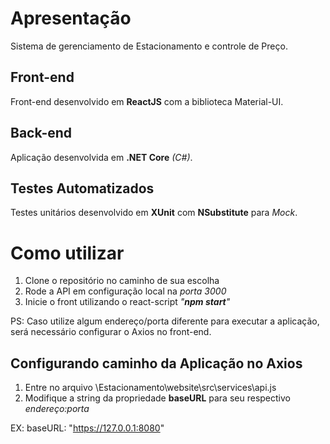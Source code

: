 # Apresentação
Sistema de gerenciamento de Estacionamento e controle de Preço.

## Front-end
Front-end desenvolvido em **ReactJS** com a biblioteca Material-UI.
## Back-end
Aplicação desenvolvida em **.NET Core** *(C#)*.
## Testes Automatizados
Testes unitários desenvolvido em **XUnit** com **NSubstitute** para *Mock*.

# Como utilizar
1. Clone o repositório no caminho de sua escolha
2. Rode a API em configuração local na *porta 3000*
3. Inicie o front utilizando o react-script *"**npm start**"*

PS: Caso utilize algum endereço/porta diferente para executar a aplicação, será necessário configurar o Axios no front-end.

## Configurando caminho da Aplicação no Axios
1. Entre no arquivo \Estacionamento\website\src\services\api.js
2. Modifique a string da propriedade **baseURL** para seu respectivo *endereço:porta*

EX: baseURL: "https://127.0.0.1:8080"
